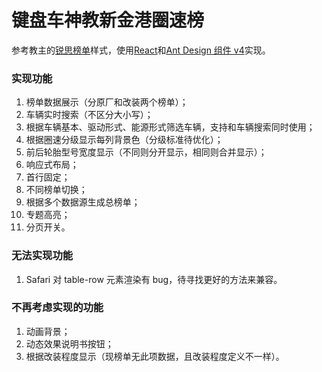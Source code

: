 # 键盘车神教新金港圈速榜

参考教主的[锐思榜单](https://kbracer.github.io/)样式，使用[React](https://github.com/facebook/react/)和[Ant Design 组件 v4](https://github.com/ant-design/ant-design/)实现。

### 实现功能

1. 榜单数据展示（分原厂和改装两个榜单）；
2. 车辆实时搜索（不区分大小写）；
3. 根据车辆基本、驱动形式、能源形式筛选车辆，支持和车辆搜索同时使用；
4. 根据圈速分级显示每列背景色（分级标准待优化）；
5. 前后轮胎型号宽度显示（不同则分开显示，相同则合并显示）；
6. 响应式布局；
7. 首行固定；
8. 不同榜单切换；
9. 根据多个数据源生成总榜单；
10. 专题高亮；
11. 分页开关。

### 无法实现功能

1. Safari 对 table-row 元素渲染有 bug，待寻找更好的方法来兼容。

### 不再考虑实现的功能

1. 动画背景；
2. 动态效果说明书按钮；
3. 根据改装程度显示（现榜单无此项数据，且改装程度定义不一样）。
